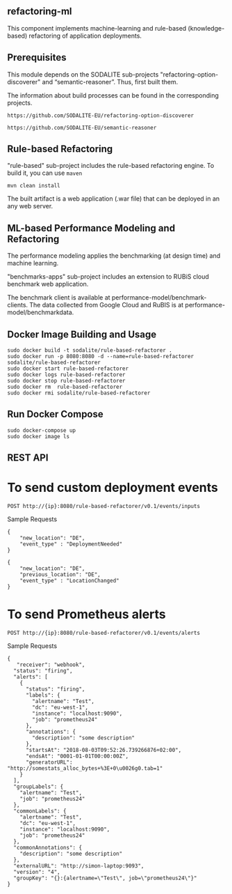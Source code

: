 ## refactoring-ml

This component implements machine-learning and rule-based (knowledge-based) refactoring of application deployments.  

## Prerequisites
This module depends on the SODALITE sub-projects "refactoring-option-discoverer" and “semantic-reasoner”. Thus, first built them.

The information about build processes can be found in the corresponding projects.

`https://github.com/SODALITE-EU/refactoring-option-discoverer`

`https://github.com/SODALITE-EU/semantic-reasoner`

## Rule-based Refactoring
"rule-based" sub-project includes the rule-based refactoring engine. To build it, you can use `maven`
```
mvn clean install
```
The built artifact is a web application (.war file) that can be deployed in an any web server. 

## ML-based Performance Modeling and Refactoring

The performance modeling applies the benchmarking (at design time) and machine learning. 

"benchmarks-apps" sub-project includes an extension to RUBiS cloud benchmark web application.

The benchmark client is available at performance-model/benchmark-clients. The data collected from Google Cloud and RuBIS is at performance-model/benchmarkdata.

## Docker Image Building and Usage
```
sudo docker build -t sodalite/rule-based-refactorer .
sudo docker run -p 8080:8080 -d --name=rule-based-refactorer sodalite/rule-based-refactorer
sudo docker start rule-based-refactorer
sudo docker logs rule-based-refactorer
sudo docker stop rule-based-refactorer
sudo docker rm  rule-based-refactorer
sudo docker rmi sodalite/rule-based-refactorer
```
## Run Docker Compose
```
sudo docker-compose up
sudo docker image ls
```

## REST API
# To send custom deployment events 
```
POST http://{ip}:8080/rule-based-refactorer/v0.1/events/inputs
```
Sample Requests

```
{
	"new_location": "DE",
	"event_type" : "DeploymentNeeded"
}

{
	"new_location": "DE",
	"previous_location": "DE",
	"event_type" : "LocationChanged"
}
```
# To send Prometheus alerts
```
POST http://{ip}:8080/rule-based-refactorer/v0.1/events/alerts
```
Sample Requests

```
{
   "receiver": "webhook",
  "status": "firing",
  "alerts": [
    {
      "status": "firing",
      "labels": {
        "alertname": "Test",
        "dc": "eu-west-1",
        "instance": "localhost:9090",
        "job": "prometheus24"
      },
      "annotations": {
        "description": "some description"
      },
      "startsAt": "2018-08-03T09:52:26.739266876+02:00",
      "endsAt": "0001-01-01T00:00:00Z",
      "generatorURL": "http://somestats_alloc_bytes+%3E+0\u0026g0.tab=1"                                                                                  
    }
  ],
  "groupLabels": {
    "alertname": "Test",
    "job": "prometheus24"
  },
  "commonLabels": {
    "alertname": "Test",
    "dc": "eu-west-1",
    "instance": "localhost:9090",
    "job": "prometheus24"
  },
  "commonAnnotations": {
    "description": "some description"
  },
  "externalURL": "http://simon-laptop:9093",
  "version": "4",
  "groupKey": "{}:{alertname=\"Test\", job=\"prometheus24\"}"
}

```
